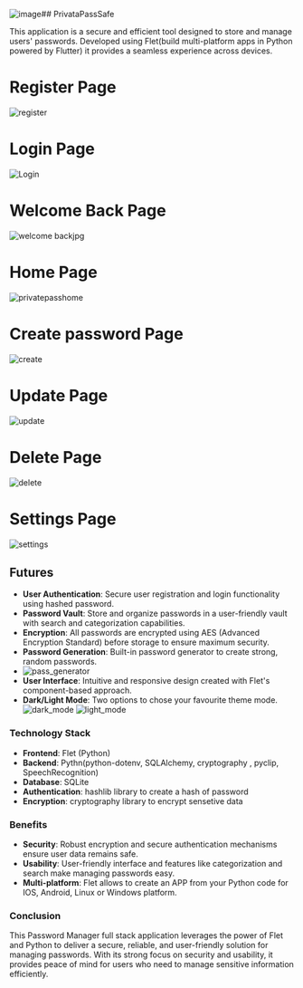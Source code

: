 ![image](https://github.com/user-attachments/assets/f4069e0f-ed23-4d86-827a-65e38dc168b6)## PrivataPassSafe

This application is a secure and efficient tool designed to store and manage users' passwords. 
Developed using Flet(build multi-platform apps in Python powered by Flutter) it provides a seamless experience across devices.

# Register Page
![register](https://github.com/user-attachments/assets/5424fa4f-c51f-478a-9a33-01a9fa768c6d)

# Login Page
![Login](https://github.com/user-attachments/assets/9399aaf0-f60c-461a-9530-168f4f842ccb)

# Welcome Back Page
![welcome backjpg](https://github.com/user-attachments/assets/f1bb0594-5ec4-420d-b1bf-0a70fb2a3047)

# Home Page
![privatepasshome](https://github.com/user-attachments/assets/4a118ff1-45ea-48f4-8a57-146128d6ea41)

# Create password Page
![create](https://github.com/user-attachments/assets/44dba6c3-7785-40b6-8498-2746cd2d137e)

# Update Page
![update](https://github.com/user-attachments/assets/f79cb31a-3f31-42e6-9268-927c8a012e38)

# Delete Page
![delete](https://github.com/user-attachments/assets/d7ed1684-b037-4ab0-8f5d-cb1c4330fd20)

# Settings Page
![settings](https://github.com/user-attachments/assets/737dca89-2c77-4d7a-a7ef-8051adbb1abc)

## Futures
- **User Authentication**: Secure user registration and login functionality using hashed password.
- **Password Vault**: Store and organize passwords in a user-friendly vault with search and categorization capabilities.
- **Encryption**: All passwords are encrypted using AES (Advanced Encryption Standard) before storage to ensure maximum security.
- **Password Generation**: Built-in password generator to create strong, random passwords.
- ![pass_generator](https://github.com/SpellboundCoder/PrivatePassSafe/assets/161624068/83bda348-dc43-48ca-8047-1d882028871e)
- **User Interface**: Intuitive and responsive design created with Flet's component-based approach.
- **Dark/Light Mode**: Two options to chose your favourite theme mode.
![dark_mode](https://github.com/user-attachments/assets/f538b09c-4d32-45ab-b7cb-aefb3bbfc1d6)
![light_mode](https://github.com/user-attachments/assets/ec72b99c-c1fa-4c3f-be9d-5b111bb063f8)

### Technology Stack

- **Frontend**: Flet (Python)
- **Backend**: Pythn(python-dotenv, SQLAlchemy, cryptography , pyclip, SpeechRecognition)
- **Database**: SQLite
- **Authentication**: hashlib library to create a hash of password
- **Encryption**: cryptography library to encrypt sensetive data 

### Benefits

- **Security**: Robust encryption and secure authentication mechanisms ensure user data remains safe.
- **Usability**: User-friendly interface and features like categorization and search make managing passwords easy.
- **Multi-platform**: Flet allows to create an APP from your Python code for IOS, Android, Linux or Windows platform.

### Conclusion

This Password Manager full stack application leverages the power of Flet and Python to deliver a secure, reliable, and user-friendly solution for managing passwords. 
With its strong focus on security and usability, it provides peace of mind for users who need to manage sensitive information efficiently.

